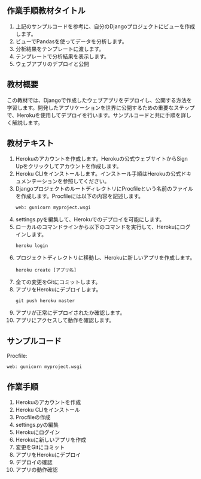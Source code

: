 
## 作業手順教材タイトル
1. 上記のサンプルコードを参考に、自分のDjangoプロジェクトにビューを作成します。
2. ビューでPandasを使ってデータを分析します。
3. 分析結果をテンプレートに渡します。
4. テンプレートで分析結果を表示します。
5. ウェブアプリのデプロイと公開

## 教材概要
この教材では、Djangoで作成したウェブアプリをデプロイし、公開する方法を学習します。開発したアプリケーションを世界に公開するための重要なステップで、Herokuを使用してデプロイを行います。サンプルコードと共に手順を詳しく解説します。

## 教材テキスト
1. Herokuのアカウントを作成します。Herokuの公式ウェブサイトからSign Upをクリックしてアカウントを作成します。
2. Heroku CLIをインストールします。インストール手順はHerokuの公式ドキュメンテーションを参照してください。
3. DjangoプロジェクトのルートディレクトリにProcfileという名前のファイルを作成します。Procfileには以下の内容を記述します。
   ```
   web: gunicorn myproject.wsgi
   ```
4. settings.pyを編集して、Herokuでのデプロイを可能にします。
5. ローカルのコマンドラインから以下のコマンドを実行して、Herokuにログインします。
   ```
   heroku login
   ```
6. プロジェクトディレクトリに移動し、Herokuに新しいアプリを作成します。
   ```
   heroku create [アプリ名]
   ```
7. 全ての変更をGitにコミットします。
8. アプリをHerokuにデプロイします。
   ```
   git push heroku master
   ```
9. アプリが正常にデプロイされたか確認します。
10. アプリにアクセスして動作を確認します。

## サンプルコード
Procfile:
```
web: gunicorn myproject.wsgi
```

## 作業手順
1. Herokuのアカウントを作成
2. Heroku CLIをインストール
3. Procfileの作成
4. settings.pyの編集
5. Herokuにログイン
6. Herokuに新しいアプリを作成
7. 変更をGitにコミット
8. アプリをHerokuにデプロイ
9. デプロイの確認
10. アプリの動作確認